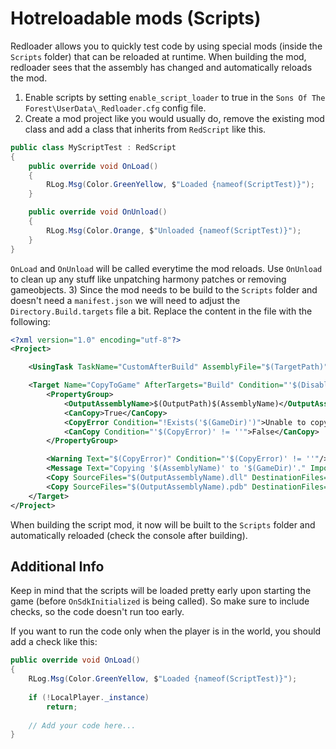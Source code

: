# Hotreloadable mods (Scripts)
Redloader allows you to quickly test code by using special mods (inside the `Scripts` folder) that can be reloaded at runtime.
When building the mod, redloader sees that the assembly has changed and automatically reloads the mod.

1) Enable scripts by setting `enable_script_loader` to true in the `Sons Of The Forest\UserData\_Redloader.cfg` config file.
2) Create a mod project like you would usually do, remove the existing mod class and add a class that inherits from `RedScript` like this.
```csharp
public class MyScriptTest : RedScript
{
    public override void OnLoad()
    {
        RLog.Msg(Color.GreenYellow, $"Loaded {nameof(ScriptTest)}");
    }

    public override void OnUnload()
    {
        RLog.Msg(Color.Orange, $"Unloaded {nameof(ScriptTest)}");
    }
}
```
`OnLoad` and `OnUnload` will be called everytime the mod reloads. Use `OnUnload` to clean up any stuff like unpatching harmony patches or removing gameobjects.
3) Since the mod needs to be build to the `Scripts` folder and doesn't need a `manifest.json` we will need to adjust the `Directory.Build.targets` file a bit. Replace the content in the file with the following:
```xml
<?xml version="1.0" encoding="utf-8"?>
<Project>

    <UsingTask TaskName="CustomAfterBuild" AssemblyFile="$(TargetPath)" />

    <Target Name="CopyToGame" AfterTargets="Build" Condition="'$(DisableCopyToGame)' != 'True'">
        <PropertyGroup>
            <OutputAssemblyName>$(OutputPath)$(AssemblyName)</OutputAssemblyName>
            <CanCopy>True</CanCopy>
            <CopyError Condition="!Exists('$(GameDir)')">Unable to copy assembly to game folder. Game directory doesn't exist</CopyError>
            <CanCopy Condition="'$(CopyError)' != ''">False</CanCopy>
        </PropertyGroup>

        <Warning Text="$(CopyError)" Condition="'$(CopyError)' != ''"/>
        <Message Text="Copying '$(AssemblyName)' to '$(GameDir)'." Importance="high" Condition="$(CanCopy)"/>
        <Copy SourceFiles="$(OutputAssemblyName).dll" DestinationFiles="$(GameDir)\Scripts\$(AssemblyName).dll" Condition="$(CanCopy)"/>
        <Copy SourceFiles="$(OutputAssemblyName).pdb" DestinationFiles="$(GameDir)\Scripts\$(AssemblyName).pdb" Condition="'$(CanCopy)' AND Exists('$(OutputAssemblyName).pdb')"/>
    </Target>
</Project>
```
When building the script mod, it now will be built to the `Scripts` folder and automatically reloaded (check the console after building).

## Additional Info
Keep in mind that the scripts will be loaded pretty early upon starting the game (before `OnSdkInitialized` is being called).
So make sure to include checks, so the code doesn't run too early.

If you want to run the code only when the player is in the world, you should add a check like this:
```csharp
public override void OnLoad()
{
    RLog.Msg(Color.GreenYellow, $"Loaded {nameof(ScriptTest)}");
    
    if (!LocalPlayer._instance)
        return;
    
    // Add your code here...
}
```
